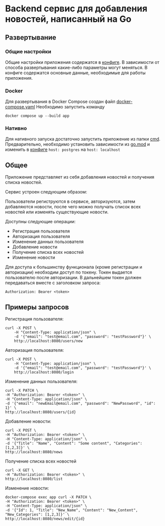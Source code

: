 # Backend сервис для добавления новостей, написанный на Go
## Развертывание
### Общие настройки
Общие настройки приложения содержатся в [конфиге](https://github.com/dharmata314/news-service/blob/main/config/config.yaml). В зависимости от способа развертывания какие-либо параметры могут меняться. 
В конфиге содержатся основные данные, необходимые для работы приложения.

### Docker 
Для развертывания в Docker Compose создан файл [docker-compose.yaml](https://github.com/dharmata314/news-service/blob/main/docker-compose.yaml)
Необходимо запустить команду
```
docker compose up --build app
```
### Нативно
Для нативного запуска достаточно запустить приложение из папки [cmd](https://github.com/dharmata314/news-service/tree/main/cmd). 
Предварительно, необходимо установить зависимости из [go.mod](https://github.com/dharmata314/news-service/blob/main/go.mod) и изменить в [конфиге](https://github.com/dharmata314/news-service/blob/main/config/config.yaml) ```host: postgres``` на ```host: localhost```
## Общее
Приложение представляет из себя добавления новостей и получения списка новостей. 

Сервис устроен следующим образом:

Пользователи региструются в сервисе, авторизуются, затем добавляются новости, после чего можно получать список всех новостей или изменять существующие новости.

Доступны следующие операции:
 - Регистрация пользователя
 - Авторизация пользователя
 - Изменение данных пользователя
 - Добавление новости
 - Получение списка всех новостей
 - Изменение новости

Для доступа к большинству функционала (кроме регистрации и авторизации) необходим доступ по токену.
Токен выдается пользователю после авторизации.
В дальнейшем токен должен передаваться вместе с заголовком запроса:
```
Authorization: Bearer <token>
```

## Примеры запросов

Регистрация пользователя:
```
curl -X POST \
    -H "Content-Type: application/json" \
    -d '{"email": "test@email.com", "password": "testPassword"}' \
    http://localhost:8080/users/new
```
Авторизация пользователя:
```
curl -X POST \
    -H "Content-Type: application/json" \
    -d '{"email": "test@email.com", "password": "testPassword"}' \
    http://localhost:8080/login
```
Изменение данных пользователя:
```
curl -X PATCH \
-H "Authorization: Bearer <token>" \
-H "Content-Type: application/json" \
-d '{"email": "newEmail@email.com", "password": "NewPassword", "id": 1}' \
http://localhost:8080/users/{id}
```
Добавление новости:
```
curl -X POST \
-H "Authorization: Bearer <token>" \
-H "Content-Type: application/json" \
-d '{"Title": "Name", "Content": "Some content", "Categories": [1,2,3]}' \
http://localhost:8080/news
```
Получение списка всех новостей
```
curl -X GET \
-H "Authorization: Bearer <token>" \
http://localhost:8080/list
```
Изменение новости:
```
docker-compose exec app curl -X PATCH \
-H "Authorization: Bearer <token>" \
-H "Content-Type: application/json" \
-d '{"Id": 1, "Title": "New_Name", "Content": "New_Content", "New_Categories": [1,2,3]}' \
http://localhost:8080/news/edit/{id}
```
